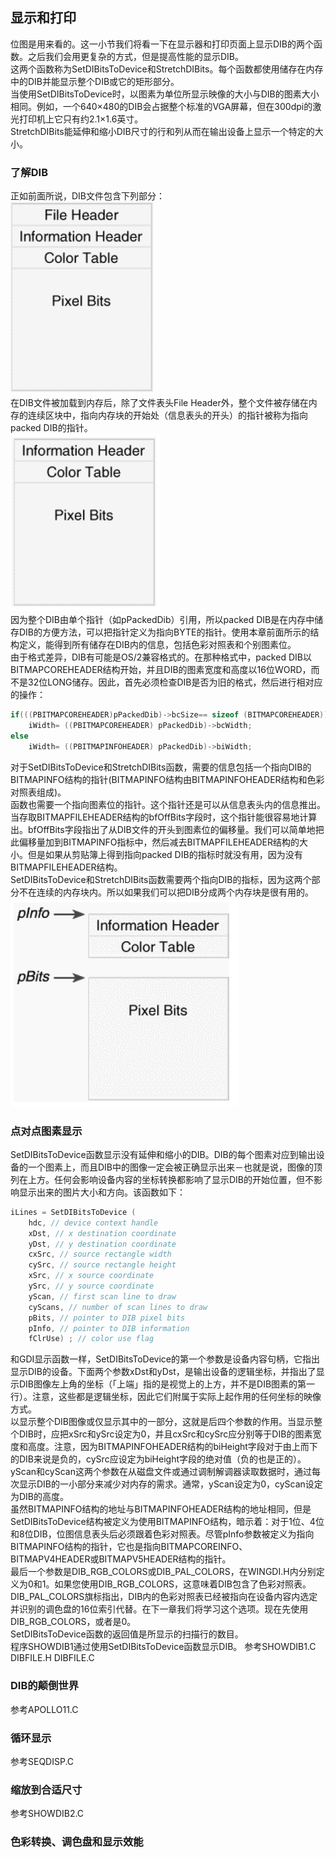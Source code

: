 ## 显示和打印
位图是用来看的。这一小节我们将看一下在显示器和打印页面上显示DIB的两个函数。之后我们会用更复杂的方式，但是提高性能的显示DIB。   
这两个函数称为SetDIBitsToDevice和StretchDIBits。每个函数都使用储存在内存中的DIB并能显示整个DIB或它的矩形部分。   
当使用SetDIBitsToDevice时，以图素为单位所显示映像的大小与DIB的图素大小相同。例如，一个640×480的DIB会占据整个标准的VGA屏幕，但在300dpi的激光打印机上它只有约2.1×1.6英寸。   
StretchDIBits能延伸和缩小DIB尺寸的行和列从而在输出设备上显示一个特定的大小。
### 了解DIB
正如前面所说，DIB文件包含下列部分：  
![](https://github.com/sii2017/image/blob/master/DIBData.jpg)  
在DIB文件被加载到内存后，除了文件表头File Header外，整个文件被存储在内存的连续区块中，指向内存块的开始处（信息表头的开头）的指针被称为指向packed DIB的指针。  
![](https://github.com/sii2017/image/blob/master/DIBDataInMemory.jpg)   
因为整个DIB由单个指针（如pPackedDib）引用，所以packed DIB是在内存中储存DIB的方便方法，可以把指针定义为指向BYTE的指针。使用本章前面所示的结构定义，能得到所有储存在DIB内的信息，包括色彩对照表和个别图素位。  
由于格式差异，DIB有可能是OS/2兼容格式的。在那种格式中，packed DIB以BITMAPCOREHEADER结构开始，并且DIB的图素宽度和高度以16位WORD，而不是32位LONG储存。因此，首先必须检查DIB是否为旧的格式，然后进行相对应的操作：   
```c
if(((PBITMAPCOREHEADER)pPackedDib)->bcSize== sizeof (BITMAPCOREHEADER))      
	iWidth= ((PBITMAPCOREHEADER) pPackedDib)->bcWidth;    
else    
	iWidth= ((PBITMAPINFOHEADER) pPackedDib)->biWidth;    
```    
对于SetDIBitsToDevice和StretchDIBits函数，需要的信息包括一个指向DIB的BITMAPINFO结构的指针(BITMAPINFO结构由BITMAPINFOHEADER结构和色彩对照表组成)。   
函数也需要一个指向图素位的指针。这个指针还是可以从信息表头内的信息推出。当存取BITMAPFILEHEADER结构的bfOffBits字段时，这个指针能很容易地计算出。bfOffBits字段指出了从DIB文件的开头到图素位的偏移量。我们可以简单地把此偏移量加到BITMAPINFO指标中，然后减去BITMAPFILEHEADER结构的大小。但是如果从剪贴簿上得到指向packed DIB的指标时就没有用，因为没有BITMAPFILEHEADER结构。  
SetDIBitsToDevice和StretchDIBits函数需要两个指向DIB的指标，因为这两个部分不在连续的内存块内。所以如果我们可以把DIB分成两个内存块是很有用的。   
![](https://github.com/sii2017/image/blob/master/DIB%E5%9C%A8%E5%86%85%E5%AD%98%E4%B8%AD.jpg)
### 点对点图素显示
SetDIBitsToDevice函数显示没有延伸和缩小的DIB。DIB的每个图素对应到输出设备的一个图素上，而且DIB中的图像一定会被正确显示出来－也就是说，图像的顶列在上方。任何会影响设备内容的坐标转换都影响了显示DIB的开始位置，但不影响显示出来的图片大小和方向。该函数如下：   
```c
iLines = SetDIBitsToDevice (
	hdc, // device context handle
	xDst, // x destination coordinate
	yDst, // y destination coordinate
	cxSrc, // source rectangle width
	cySrc, // source rectangle height
	xSrc, // x source coordinate
	ySrc, // y source coordinate
	yScan, // first scan line to draw
	cyScans, // number of scan lines to draw
	pBits, // pointer to DIB pixel bits
	pInfo, // pointer to DIB information
	fClrUse) ; // color use flag   
```   
和GDI显示函数一样，SetDIBitsToDevice的第一个参数是设备内容句柄，它指出显示DIB的设备。下面两个参数xDst和yDst，是输出设备的逻辑坐标，并指出了显示DIB图像左上角的坐标（「上端」指的是视觉上的上方，并不是DIB图素的第一行）。注意，这些都是逻辑坐标，因此它们附属于实际上起作用的任何坐标的映像方式。   
以显示整个DIB图像或仅显示其中的一部分，这就是后四个参数的作用。当显示整个DIB时，应把xSrc和ySrc设定为0，并且cxSrc和cySrc应分别等于DIB的图素宽度和高度。注意，因为BITMAPINFOHEADER结构的biHeight字段对于由上而下的DIB来说是负的，cySrc应设定为biHeight字段的绝对值（负的也是正的）。   
yScan和cyScan这两个参数在从磁盘文件或通过调制解调器读取数据时，通过每次显示DIB的一小部分来减少对内存的需求。通常，yScan设定为0，cyScan设定为DIB的高度。    
虽然BITMAPINFO结构的地址与BITMAPINFOHEADER结构的地址相同，但是SetDIBitsToDevice结构被定义为使用BITMAPINFO结构，暗示着：对于1位、4位和8位DIB，位图信息表头后必须跟着色彩对照表。尽管pInfo参数被定义为指向BITMAPINFO结构的指针，它也是指向BITMAPCOREINFO、BITMAPV4HEADER或BITMAPV5HEADER结构的指针。  
最后一个参数是DIB_RGB_COLORS或DIB_PAL_COLORS，在WINGDI.H内分别定义为0和1。如果您使用DIB_RGB_COLORS，这意味着DIB包含了色彩对照表。DIB_PAL_COLORS旗标指出，DIB内的色彩对照表已经被指向在设备内容内选定并识别的调色盘的16位索引代替。在下一章我们将学习这个选项。现在先使用DIB_RGB_COLORS，或者是0。    
SetDIBitsToDevice函数的返回值是所显示的扫描行的数目。  
程序SHOWDIB1通过使用SetDIBitsToDevice函数显示DIB。
参考SHOWDIB1.C DIBFILE.H DIBFILE.C
### DIB的颠倒世界
参考APOLLO11.C
### 循环显示
参考SEQDISP.C
### 缩放到合适尺寸
参考SHOWDIB2.C
### 色彩转换、调色盘和显示效能